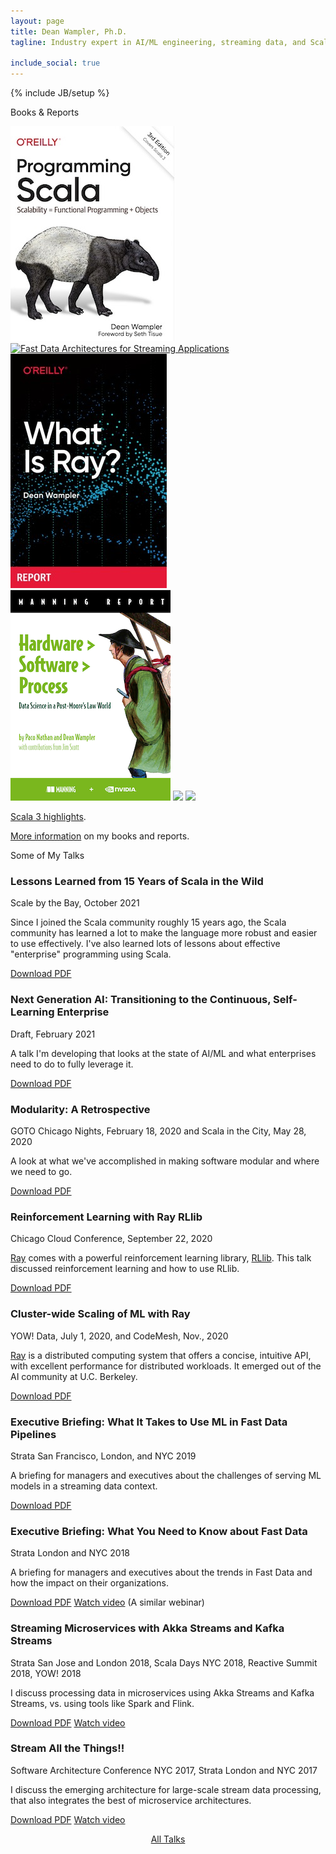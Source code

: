 ```yaml
---
layout: page
title: Dean Wampler, Ph.D.
tagline: Industry expert in AI/ML engineering, streaming data, and Scala.<br/><a href="/books">Author</a> and <a href="/talks">industry public speaker</a>.<br/>Works for <a href="https://dominodatalab.com" target="ddl">Domino Data Lab</a>. <a href="/photography/">Photographer</a>. Lives in Chicago.

include_social: true
---
```

{% include JB/setup %}

<section id="books" class="centered">
  <p class="section-title"><span>Books &amp; Reports</span></p>
  <div class="books-list">
    <a href="books/programmingscala.html" class="books-book"><img src="/assets/images/prog_scala_3ed_comp-quarter_size.jpg" alt="Programming Scala, 3rd Edition"/></a>
    <a href="books/fd-arch-streaming.html" class="books-book"><img src="/assets/images/FastDataArch-StreamingApps-2ndEd-256x337.png" alt="Fast Data Architectures for Streaming Applications"/></a>
    <a href="books/what-is-ray.html" class="books-book"><img src="/assets/images/WhatIsRay.jpg" alt="What Is Ray?"/></a>
    <a href="books/hardware-software-process.html" class="books-book"><img src="/assets/images/HardwareSoftwareProcess-256x337.png" alt="Hardware > Software > Process"/></a>
    <a href="books/fpjava.html" class="books-book"><img src="/assets/images/FPforJavaDevsCover_256x337.png"/></a>
    <a href="books/programminghive.html" class="books-book"><img src="/assets/images/prog_hive_mech_cover_front_252x331.png"/></a>
  </div>
  <p class="talk"><a href="/scala3-highlights.html">Scala 3 highlights</a>.</p>
  <p class="talk"><a href="/books">More information</a> on my books and reports.</p>
</section>

<section id="talks" class="talks centered">
  <p class="section-title"><span>Some of My Talks</span></p>

  <article class="talk">
    <h1>Lessons Learned from 15 Years of Scala in the Wild</h1>
    <p class="talk-desc">Scale by the Bay, October 2021</p>
    <p>Since I joined the Scala community roughly 15 years ago, the Scala community has learned a lot to make the language more robust and easier to use effectively. I've also learned lots of lessons about effective "enterprise" programming using Scala.</p>
    <div class="more">
      <a href="/polyglotprogramming/papers/15YearsOfScala.pdf" class="button button-pdf">Download PDF</a>
    </div>
  </article>

  <article class="talk">
    <h1>Next Generation AI: Transitioning to the Continuous, Self-Learning Enterprise</h1>
    <p class="talk-desc">Draft, February 2021</p>
    <p>A talk I'm developing that looks at the state of AI/ML and what enterprises need to do to fully leverage it.</p>
    <div class="more">
      <a href="/polyglotprogramming/papers/NextGenerationAI.pdf" class="button button-pdf">Download PDF</a>
    </div>
  </article>

  <article class="talk">
    <h1>Modularity: A Retrospective</h1>
    <p class="talk-desc">GOTO Chicago Nights, February 18, 2020 and Scala in the City, May 28, 2020</p>
    <p>A look at what we've accomplished in making software modular and
      where we need to go.</p>
    <div class="more">
      <a href="/polyglotprogramming/papers/Modularity-a-Retrospective.pdf" class="button button-pdf">Download PDF</a>
    </div>
  </article>

  <article class="talk">
    <h1>Reinforcement Learning with Ray RLlib</h1>
    <p class="talk-desc">Chicago Cloud Conference, September 22, 2020</p>
    <p><a href="https://ray.io">Ray</a> comes with a powerful reinforcement learning library, <a href="http://rllib.io">RLlib</a>. This talk discussed reinforcement learning and how to use RLlib.</p>
    <div class="more">
      <a href="/polyglotprogramming/papers/ReinforcementLearningWithRayRLlib.pdf" class="button button-pdf">Download PDF</a>
    </div>
  </article>

  <article class="talk">
    <h1>Cluster-wide Scaling of ML with Ray</h1>
    <p class="talk-desc">YOW! Data, July 1, 2020, and CodeMesh, Nov., 2020</p>
    <p><a href="https://ray.io">Ray</a> is a distributed computing system that offers a concise, intuitive API, with excellent performance for distributed workloads. It emerged out of the AI community at U.C. Berkeley.</p>
    <div class="more">
      <a href="/polyglotprogramming/papers/ClusterWideScalingOfMLWithRay.pdf" class="button button-pdf">Download PDF</a>
    </div>
  </article>

  <article class="talk">
    <h1>Executive Briefing: What It Takes to Use ML in Fast Data Pipelines</h1>
    <p class="talk-desc">Strata San Francisco, London, and NYC 2019</p>
    <p>A briefing for managers and executives about the challenges of serving ML models in a streaming data context.</p>
    <div class="more">
      <a href="/polyglotprogramming/papers/ExecutiveBriefing-WhatItTakesToUseMLinFastDataPipelines.pdf" class="button button-pdf">Download PDF</a>
    </div>
  </article>

  <article class="talk">
    <h1>Executive Briefing: What You Need to Know about Fast Data</h1>
    <p class="talk-desc">Strata London and NYC 2018</p>
    <p>A briefing for managers and executives about the trends in Fast Data and how the impact on their organizations.</p>
    <div class="more">
      <a href="/polyglotprogramming/papers/ExecutiveBriefing-WhatYouNeedToKnowAboutFastData.pdf" class="button button-pdf">Download PDF</a>
      <a href="https://info.lightbend.com/webinar-fast-data-executive-briefing-recording.html" class="button button-video">Watch video</a> (A similar webinar)
    </div>
  </article>

  <article class="talk">
    <h1>Streaming Microservices with Akka Streams and Kafka Streams</h1>
    <p class="talk-desc">Strata San Jose and London 2018, Scala Days NYC 2018, Reactive Summit 2018, YOW! 2018</p>
    <p>I discuss processing data in microservices using Akka Streams and Kafka Streams, vs. using tools like Spark and Flink.</p>
    <div class="more">
      <a href="/polyglotprogramming/papers/KafkaMicroservices-AkkaStreams-KafkaStreams.pdf" class="button button-pdf">Download PDF</a>
      <a href="https://www.youtube.com/watch?time_continue=1&v=X3FjsYz2occ" class="button button-video">Watch video</a>
    </div>
  </article>

  <article class="talk">
    <h1>Stream All the Things!!</h1>
    <p class="talk-desc">Software Architecture Conference NYC 2017, Strata London and NYC 2017</p>
    <p>I discuss the emerging architecture for large-scale stream data processing, that also integrates the best of microservice architectures.</p>
    <div class="more">
      <a href="/polyglotprogramming/papers/StreamAllTheThings.pdf" class="button button-pdf">Download PDF</a>
      <a href="https://www.youtube.com/watch?v=xZZB2JFyurY" class="button button-video">Watch video</a>
    </div>
  </article>

  <p>
    <center><a href="/polyglotprogramming/papers">All Talks</a></center>
  </p>

</section>

